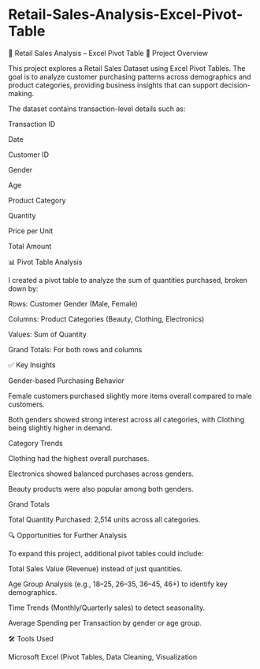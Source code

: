 # Retail-Sales-Analysis-Excel-Pivot-Table
🛒 Retail Sales Analysis – Excel Pivot Table
📌 Project Overview

This project explores a Retail Sales Dataset using Excel Pivot Tables. The goal is to analyze customer purchasing patterns across demographics and product categories, providing business insights that can support decision-making.

The dataset contains transaction-level details such as:

Transaction ID

Date

Customer ID

Gender

Age

Product Category

Quantity

Price per Unit

Total Amount

📊 Pivot Table Analysis

I created a pivot table to analyze the sum of quantities purchased, broken down by:

Rows: Customer Gender (Male, Female)

Columns: Product Categories (Beauty, Clothing, Electronics)

Values: Sum of Quantity

Grand Totals: For both rows and columns

✅ Key Insights

Gender-based Purchasing Behavior

Female customers purchased slightly more items overall compared to male customers.

Both genders showed strong interest across all categories, with Clothing being slightly higher in demand.

Category Trends

Clothing had the highest overall purchases.

Electronics showed balanced purchases across genders.

Beauty products were also popular among both genders.

Grand Totals

Total Quantity Purchased: 2,514 units across all categories.

🔍 Opportunities for Further Analysis

To expand this project, additional pivot tables could include:

Total Sales Value (Revenue) instead of just quantities.

Age Group Analysis (e.g., 18–25, 26–35, 36–45, 46+) to identify key demographics.

Time Trends (Monthly/Quarterly sales) to detect seasonality.

Average Spending per Transaction by gender or age group.

🛠 Tools Used

Microsoft Excel (Pivot Tables, Data Cleaning, Visualization
